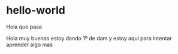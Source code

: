 # hello-world
Hola que pasa 

Hola muy buenas estoy dando 1º de dam y estoy aqui para intentar aprender algo mas
